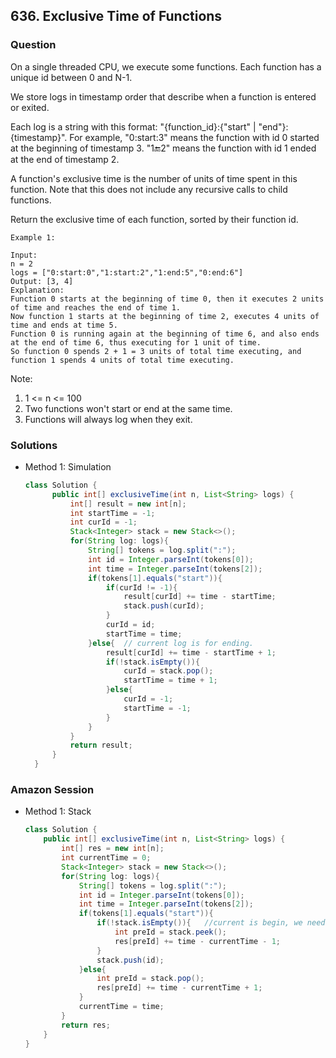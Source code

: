## 636. Exclusive Time of Functions

### Question
On a single threaded CPU, we execute some functions.  Each function has a unique id between 0 and N-1.

We store logs in timestamp order that describe when a function is entered or exited.

Each log is a string with this format: "{function_id}:{"start" | "end"}:{timestamp}".  For example, "0:start:3" means the function with id 0 started at the beginning of timestamp 3.  "1:end:2" means the function with id 1 ended at the end of timestamp 2.

A function's exclusive time is the number of units of time spent in this function.  Note that this does not include any recursive calls to child functions.

Return the exclusive time of each function, sorted by their function id.

```
Example 1:

Input:
n = 2
logs = ["0:start:0","1:start:2","1:end:5","0:end:6"]
Output: [3, 4]
Explanation:
Function 0 starts at the beginning of time 0, then it executes 2 units of time and reaches the end of time 1.
Now function 1 starts at the beginning of time 2, executes 4 units of time and ends at time 5.
Function 0 is running again at the beginning of time 6, and also ends at the end of time 6, thus executing for 1 unit of time. 
So function 0 spends 2 + 1 = 3 units of total time executing, and function 1 spends 4 units of total time executing.
```
 
Note:
1. 1 <= n <= 100
2. Two functions won't start or end at the same time.
3. Functions will always log when they exit.


### Solutions
* Method 1: Simulation
  ```Java
  class Solution {
        public int[] exclusiveTime(int n, List<String> logs) {
            int[] result = new int[n];
            int startTime = -1;
            int curId = -1;
            Stack<Integer> stack = new Stack<>();
            for(String log: logs){
                String[] tokens = log.split(":");
                int id = Integer.parseInt(tokens[0]);
                int time = Integer.parseInt(tokens[2]);            
                if(tokens[1].equals("start")){
                    if(curId != -1){
                        result[curId] += time - startTime;
                        stack.push(curId);
                    }
                    curId = id;
                    startTime = time;
                }else{  // current log is for ending.
                    result[curId] += time - startTime + 1;
                    if(!stack.isEmpty()){
                        curId = stack.pop();
                        startTime = time + 1;
                    }else{
                        curId = -1;
                        startTime = -1;
                    }
                }
            }
            return result;
        }
    }
	```

### Amazon Session
* Method 1: Stack
	```Java
	class Solution {
		public int[] exclusiveTime(int n, List<String> logs) {
			int[] res = new int[n];
			int currentTime = 0;
			Stack<Integer> stack = new Stack<>();
			for(String log: logs){
				String[] tokens = log.split(":");
				int id = Integer.parseInt(tokens[0]);
				int time = Integer.parseInt(tokens[2]);
				if(tokens[1].equals("start")){
					if(!stack.isEmpty()){	//current is begin, we need to update the previous id.
						int preId = stack.peek();
						res[preId] += time - currentTime - 1;
					}
					stack.push(id);
				}else{
					int preId = stack.pop();
					res[preId] += time - currentTime + 1;
				}
				currentTime = time;
			}
			return res;
		}
	}
	```